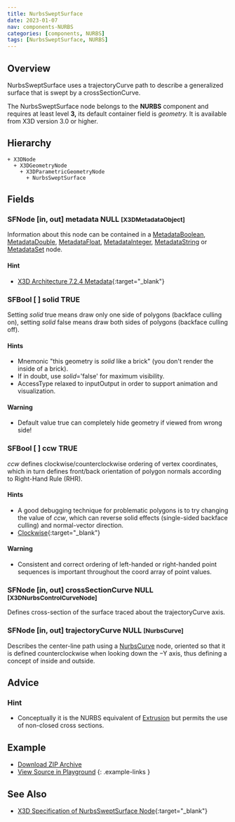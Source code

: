 ```yaml
---
title: NurbsSweptSurface
date: 2023-01-07
nav: components-NURBS
categories: [components, NURBS]
tags: [NurbsSweptSurface, NURBS]
---
```

<style>
.post h3 {
  word-spacing: 0.2em;
}
</style>

## Overview

NurbsSweptSurface uses a trajectoryCurve path to describe a generalized surface that is swept by a crossSectionCurve.

The NurbsSweptSurface node belongs to the **NURBS** component and requires at least level **3,** its default container field is *geometry.* It is available from X3D version 3.0 or higher.

## Hierarchy

```
+ X3DNode
  + X3DGeometryNode
    + X3DParametricGeometryNode
      + NurbsSweptSurface
```

## Fields

### SFNode [in, out] **metadata** NULL <small>[X3DMetadataObject]</small>

Information about this node can be contained in a [MetadataBoolean](/x_ite/components/core/metadataboolean/), [MetadataDouble](/x_ite/components/core/metadatadouble/), [MetadataFloat](/x_ite/components/core/metadatafloat/), [MetadataInteger](/x_ite/components/core/metadatainteger/), [MetadataString](/x_ite/components/core/metadatastring/) or [MetadataSet](/x_ite/components/core/metadataset/) node.

#### Hint

- [X3D Architecture 7.2.4 Metadata](https://www.web3d.org/specifications/X3Dv4/ISO-IEC19775-1v4-IS//Part01/components/core.html#Metadata){:target="_blank"}

### SFBool [ ] **solid** TRUE

Setting *solid* true means draw only one side of polygons (backface culling on), setting *solid* false means draw both sides of polygons (backface culling off).

#### Hints

- Mnemonic "this geometry is *solid* like a brick" (you don't render the inside of a brick).
- If in doubt, use *solid*='false' for maximum visibility.
- AccessType relaxed to inputOutput in order to support animation and visualization.

#### Warning

- Default value true can completely hide geometry if viewed from wrong side!

### SFBool [ ] **ccw** TRUE

*ccw* defines clockwise/counterclockwise ordering of vertex coordinates, which in turn defines front/back orientation of polygon normals according to Right-Hand Rule (RHR).

#### Hints

- A good debugging technique for problematic polygons is to try changing the value of *ccw*, which can reverse solid effects (single-sided backface culling) and normal-vector direction.
- [Clockwise](https://en.wikipedia.org/wiki/Clockwise){:target="_blank"}

#### Warning

- Consistent and correct ordering of left-handed or right-handed point sequences is important throughout the coord array of point values.

### SFNode [in, out] **crossSectionCurve** NULL <small>[X3DNurbsControlCurveNode]</small>

Defines cross-section of the surface traced about the trajectoryCurve axis.

### SFNode [in, out] **trajectoryCurve** NULL <small>[NurbsCurve]</small>

Describes the center-line path using a [NurbsCurve](/x_ite/components/nurbs/nurbscurve/) node, oriented so that it is defined counterclockwise when looking down the −Y axis, thus defining a concept of inside and outside.

## Advice

### Hint

- Conceptually it is the NURBS equivalent of [Extrusion](/x_ite/components/geometry3d/extrusion/) but permits the use of non-closed cross sections.

## Example

<x3d-canvas src="https://create3000.github.io/media/examples/NURBS/NurbsSweptSurface/NurbsSweptSurface.x3d" update="auto"></x3d-canvas>

- [Download ZIP Archive](https://create3000.github.io/media/examples/NURBS/NurbsSweptSurface/NurbsSweptSurface.zip)
- [View Source in Playground](/x_ite/playground/?url=https://create3000.github.io/media/examples/NURBS/NurbsSweptSurface/NurbsSweptSurface.x3d)
{: .example-links }

## See Also

- [X3D Specification of NurbsSweptSurface Node](https://www.web3d.org/documents/specifications/19775-1/V4.0/Part01/components/nurbs.html#NurbsSweptSurface){:target="_blank"}
